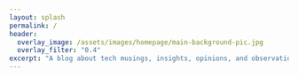 ```yaml
---
layout: splash
permalink: /
header:
  overlay_image: /assets/images/homepage/main-background-pic.jpg
  overlay_filter: "0.4"
excerpt: "A blog about tech musings, insights, opinions, and observations."
---
```

